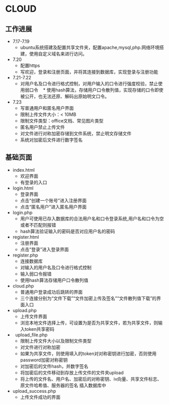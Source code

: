 #  CLOUD

## 工作进展
*   7.17-7.19
    *   ubuntu系统搭建及配置共享文件夹，配置apache,mysql,php.网络环境搭建，使用自定义域名来进行访问。
*   7.20
    *   配置https
    *   写欢迎，登录和注册页面，并将其连接到数据库，实现登录与注册功能
*   7.21-7.22
    *   对用户名及口令进行格式控制，对用户输入的口令进行强度校验，禁止使用弱口令 
    *   使用hash算法，存储用户口令散列值，实现存储的口令即使被公开，也无法还原、解码出原始明文口令。
*   7.23
    *   写普通用户和匿名用户界面
    *   限制上传文件大小：< 10MB
    *   限制文件类型：office文档、常见图片类型
    *   匿名用户禁止上传文件
    *   对文件进行对称加密存储到文件系统，禁止明文存储文件 
    *   系统对加密后文件进行数字签名

    


## 基础页面
*   index.html
    *   欢迎界面
    *   有登录的入口
*   login.html
    *   登录界面
    *   点击“创建一个账号”进入注册界面
    *   点击“匿名用户”进入匿名用户界面
*   login.php
    *   用户可使用已存入数据库的合法用户名和口令登录系统,用户名和口令为空或者不匹配则报错
    *   hash算法验证输入的密码是否对应用户名的密码
*   register.html   
    *   注册界面    
    *   点击“登录”进入登录界面
*   register.php
    *   连接数据库
    *   对输入的用户名及口令进行格式控制
    *   输入弱口令报错
    *   使用hash算法存储用户口令散列值
*   cloud.php
    *   普通用户登录成功后跳转的界面
    *   三个连接分别为“文件下载”“文件加密上传及签名”“文件散列值下载”的界面入口
*   upload.php
    *   上传文件界面
    *   浏览本地文件选择上传，可设置为是否为共享文件，若为共享文件，则输入token共享密码
*   upload_file.php
    *   限制上传文件大小以及限制文件类型
    *   对文件进行对称加密
    *   如果为共享文件，则使用填入的token对对称密钥进行加密，否则使用password加密对称密钥
    *   对加密后的文件hash，并数字签名
    *   将加密后的文件移动到存放上传文件的文件夹upload
    *   将上传的文件名、用户名、加密后的对称密钥、iv向量、共享文件标志、原文件哈希值、服务器的签名 插入数据库中
*   upload_success.php
    *   上传文件成功的界面
